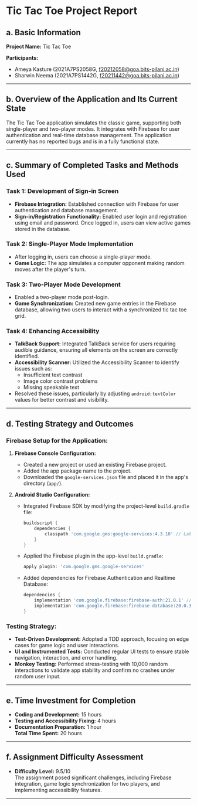 # Tic Tac Toe Project Report

## a. Basic Information
**Project Name:** Tic Tac Toe

**Participants:**
- Ameya Kasture (2021A7PS2058G, f20212058@goa.bits-pilani.ac.in)
- Sharwin Neema (2021A7PS1442G, f20211442@goa.bits-pilani.ac.in)

---

## b. Overview of the Application and Its Current State
The Tic Tac Toe application simulates the classic game, supporting both single-player and two-player modes. It integrates with Firebase for user authentication and real-time database management. The application currently has no reported bugs and is in a fully functional state.

---

## c. Summary of Completed Tasks and Methods Used
### Task 1: Development of Sign-in Screen
- **Firebase Integration:** Established connection with Firebase for user authentication and database management.
- **Sign-in/Registration Functionality:** Enabled user login and registration using email and password. Once logged in, users can view active games stored in the database.

### Task 2: Single-Player Mode Implementation
- After logging in, users can choose a single-player mode.
- **Game Logic:** The app simulates a computer opponent making random moves after the player's turn.

### Task 3: Two-Player Mode Development
- Enabled a two-player mode post-login.
- **Game Synchronization:** Created new game entries in the Firebase database, allowing two users to interact with a synchronized tic tac toe grid.

### Task 4: Enhancing Accessibility
- **TalkBack Support:** Integrated TalkBack service for users requiring audible guidance, ensuring all elements on the screen are correctly identified.
- **Accessibility Scanner:** Utilized the Accessibility Scanner to identify issues such as:
    - Insufficient text contrast
    - Image color contrast problems
    - Missing speakable text
- Resolved these issues, particularly by adjusting `android:textColor` values for better contrast and visibility.

---

## d. Testing Strategy and Outcomes
### Firebase Setup for the Application:
1. **Firebase Console Configuration:**
    - Created a new project or used an existing Firebase project.
    - Added the app package name to the project.
    - Downloaded the `google-services.json` file and placed it in the app's directory (`app/`).

2. **Android Studio Configuration:**
    - Integrated Firebase SDK by modifying the project-level `build.gradle` file:
      ```gradle
      buildscript {
          dependencies {
              classpath 'com.google.gms:google-services:4.3.10' // Latest version
          }
      }
      ```
    - Applied the Firebase plugin in the app-level `build.gradle`:
      ```gradle
      apply plugin: 'com.google.gms.google-services'
      ```
    - Added dependencies for Firebase Authentication and Realtime Database:
      ```gradle
      dependencies {
          implementation 'com.google.firebase:firebase-auth:21.0.1' // Latest version
          implementation 'com.google.firebase:firebase-database:20.0.3' // Latest version
      }
      ```

### Testing Strategy:
- **Test-Driven Development:** Adopted a TDD approach, focusing on edge cases for game logic and user interactions.
- **UI and Instrumented Tests:** Conducted regular UI tests to ensure stable navigation, interaction, and error handling.
- **Monkey Testing:** Performed stress-testing with 10,000 random interactions to validate app stability and confirm no crashes under random user input.

---

## e. Time Investment for Completion
- **Coding and Development:** 15 hours
- **Testing and Accessibility Fixing:** 4 hours
- **Documentation Preparation:** 1 hour  
  **Total Time Spent:** 20 hours

---

## f. Assignment Difficulty Assessment
- **Difficulty Level:** 9.5/10  
  The assignment posed significant challenges, including Firebase integration, game logic synchronization for two players, and implementing accessibility features.

---

